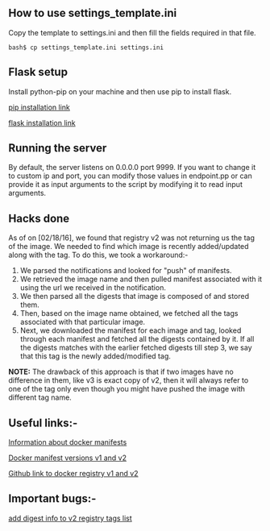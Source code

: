 ## How to use settings_template.ini
Copy the template to settings.ini and then fill the fields required in that file.

`bash$ cp settings_template.ini settings.ini`

## Flask setup
Install python-pip on your machine and then use pip to install flask.

[pip installation link](https://pip.pypa.io/en/stable/installing/)

[flask installation link](http://flask.pocoo.org/docs/0.10/installation/)

## Running the server
By default, the server listens on 0.0.0.0 port 9999. If you want to change it 
to custom ip and port, you can modify those values in endpoint.pp or can provide
it as input arguments to the script by modifying it to read input arguments.

## Hacks done
As of on [02/18/16], we found that registry v2 was not returning us the tag of 
the image. We needed to find which image is recently added/updated along with
the tag. To do this, we took a workaround:-

1. We parsed the notifications and looked for "push" of manifests.
2. We retrieved the image name and then pulled manifest associated with it using
the url we received in the notification.
3. We then parsed all the digests that image is composed of and stored them.
4. Then, based on the image name obtained, we fetched all the tags associated 
with that particular image. 
5. Next, we downloaded the manifest for each image and tag, looked through each
manifest and fetched all the digests contained by it. If all the digests matches
with the earlier fetched digests till step 3, we say that this tag is the newly
added/modified tag.

**NOTE:** The drawback of this approach is that if two images have no difference
in them, like v3 is exact copy of v2, then it will always refer to one of the
tag only even though you might have pushed the image with different tag name.

## Useful links:-
[Information about docker manifests](https://docs.docker.com/registry/spec/api/#manifest)

[Docker manifest versions v1 and v2](https://github.com/docker/docker/issues/8093)

[Github link to docker registry v1 and v2](https://github.com/docker/distribution/blob/master/docs/spec/api.md)

## Important bugs:-
[add digest info to v2 registry tags list](https://github.com/docker/docker/issues/14082)
